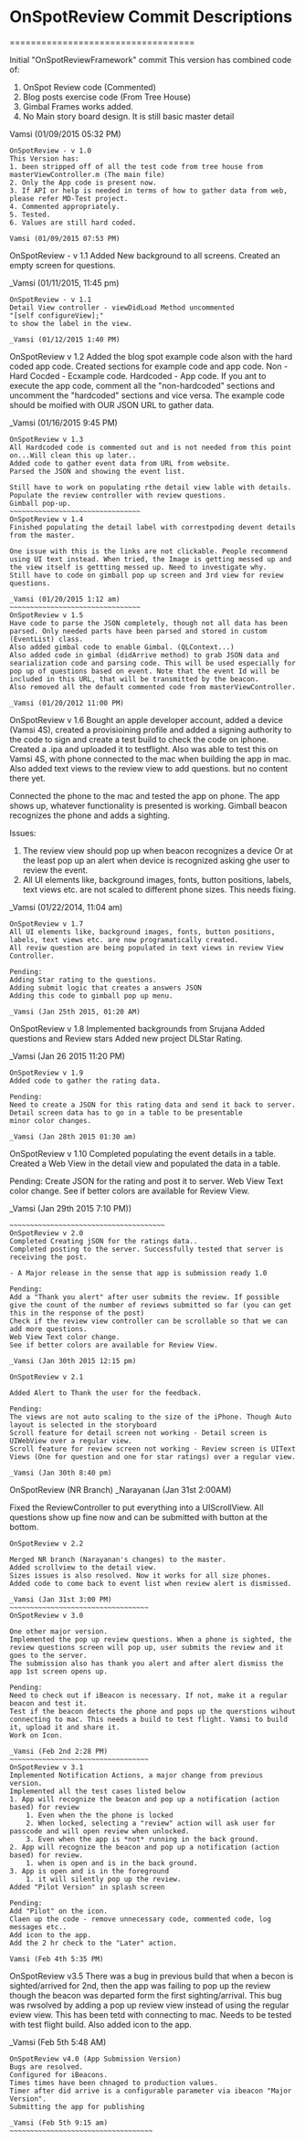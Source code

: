# OnSpotReview Commit Descriptions
===================================

Initial "OnSpotReviewFramework" commit
This version has combined code of:
1. OnSpot Review code (Commented)
2. Blog posts exercise code (From Tree House)
3. Gimbal Frames works added.
4. No Main story board design. It is still basic master detail

Vamsi (01/09/2015 05:32 PM)
~~~~~~~~~~~~~~~~~~~~~~~~~~~~~~~~
OnSpotReview - v 1.0
This Version has:
1. been stripped off of all the test code from tree house from masterViewController.m (The main file)
2. Only the App code is present now.
3. If API or help is needed in terms of how to gather data from web, please refer MD-Test project.
4. Commented appropriately.
5. Tested.
6. Values are still hard coded.

Vamsi (01/09/2015 07:53 PM)
~~~~~~~~~~~~~~~~~~~~~~~~~~~~~~~~~
OnSpotReview - v 1.1
Added New background to all screens.
Created an empty screen for questions.

_Vamsi (01/11/2015, 11:45 pm)
~~~~~~~~~~~~~~~~~~~~~~~~~~~~~~~~~
OnSpotReview - v 1.1
Detail View controller - viewDidLoad Method uncommented
"[self configureView];"
to show the label in the view.

_Vamsi (01/12/2015 1:40 PM)
~~~~~~~~~~~~~~~~~~~~~~~~~~~~~~~~~
OnSpotReview v 1.2
Added the blog spot example code alson with the hard coded app code.
Created sections for example code and app code.
Non - Hard Cocded - Ecxample code.
Hardcoded - App code.
If you ant to execute the app code, comment all the "non-hardcoded" sections
and uncomment the "hardcoded" sections and vice versa.
The example code should be moified with OUR JSON URL to gather data.

_Vamsi (01/16/2015 9:45 PM)
~~~~~~~~~~~~~~~~~~~~~~~~~~~~~~~~~
OnSpotReview v 1.3
All Hardcoded code is commented out and is not needed from this point on...Will clean this up later..
Added code to gather event data from URL from website.
Parsed the JSON and showing the event list.

Still have to work on populating rthe detail view lable with details.
Populate the review controller with review questions.
Gimball pop-up.
~~~~~~~~~~~~~~~~~~~~~~~~~~~~~~~~
OnSpotReview v 1.4
Finished populating the detail label with correstpoding devent details from the master.

One issue with this is the links are not clickable. People recommend using UI text instead. When tried, the Image is getting messed up and the view itself is gettting messed up. Need to investigate why.
Still have to code on gimball pop up screen and 3rd view for review questions.

_Vamsi (01/20/2015 1:12 am)
~~~~~~~~~~~~~~~~~~~~~~~~~~~~~~~~
OnSpotReview v 1.5
Have code to parse the JSON completely, though not all data has been parsed. Only needed parts have been parsed and stored in custom (EventList) class.
Also added gimbal code to enable Gimbal. (QLContext...)
Also added code in gimbal (didArrive method) to grab JSON data and searialization code and parsing code. This will be used especially for pop up of questions based on event. Note that the event Id will be included in this URL, that will be transmitted by the beacon.
Also removed all the default commented code from masterViewController.

_Vamsi (01/20/2012 11:00 PM)
~~~~~~~~~~~~~~~~~~~~~~~~~~~~~~~~~
OnSpotReview v 1.6
Bought an apple developer account, added a device (Vamsi 4S), created a provisioining profile and added a signing authority to the code to sign and create a test build to check the code on iphone.
Created a .ipa and uploaded it to testflight.
Also was able to test this on Vamsi 4S, with phone connected to the mac when building the app in mac.
Also added text views to the review view to add questions. but no content there yet.

Connected the phone to the mac and tested the app on phone.
The app shows up, whatever functionality is presented is working. Gimball beacon recognizes the phone and adds a sighting.

Issues: 
1. The review view should pop up when beacon recognizes a device Or at the least pop up an alert when device is recognized asking ghe user to review the event.
2. All UI elements like, background images, fonts, button positions, labels, text views etc. are not scaled to different phone sizes. This needs fixing.

_Vamsi (01/22/2014, 11:04 am)
~~~~~~~~~~~~~~~~~~~~~~~~~~~~~~~~~~~~~~
OnSpotReview v 1.7
All UI elements like, background images, fonts, button positions, labels, text views etc. are now programatically created.
All reviw question are being populated in text views in review View Controller.

Pending:
Adding Star rating to the questions.
Adding submit logic that creates a answers JSON
Adding this code to gimball pop up menu.

_Vamsi (Jan 25th 2015, 01:20 AM)
~~~~~~~~~~~~~~~~~~~~~~~~~~~~~~~~~~~~~~~
OnSpotReview v 1.8
Implemented backgrounds from Srujana
Added questions and Review stars
Added new project DLStar Rating.

_Vamsi (Jan 26 2015 11:20 PM)
~~~~~~~~~~~~~~~~~~~~~~~~~~~~~~~~~~~~~~
OnSpotReview v 1.9
Added code to gather the rating data.

Pending:
Need to create a JSON for this rating data and send it back to server.
Detail screen data has to go in a table to be presentable
minor color changes.

_Vamsi (Jan 28th 2015 01:30 am)
~~~~~~~~~~~~~~~~~~~~~~~~~~~~~~~~~~~~~~
OnSpotReview v 1.10
Completed populating the event details in a table.
Created a Web View in the detail view and populated the data in a table.

Pending:
Create JSON for the rating and post it to server.
Web View Text color change.
See if better colors are available for Review View.

_Vamsi (Jan 29th 2015 7:10 PM))
~~~~~~~~~~~~~~~~~~~~~~~~~~~~~~~~~~~~~~~
~~~~~~~~~~~~~~~~~~~~~~~~~~~~~~~~~~~~~~
OnSpotReview v 2.0
Completed Creating jSON for the ratings data..
Completed posting to the server. Successfully tested that server is receiving the post.

- A Major release in the sense that app is submission ready 1.0

Pending:
Add a "Thank you alert" after user submits the review. If possible give the count of the number of reviews submitted so far (you can get this in the response of the post)
Check if the review view controller can be scrollable so that we can add more questions.
Web View Text color change.
See if better colors are available for Review View.

_Vamsi (Jan 30th 2015 12:15 pm)
~~~~~~~~~~~~~~~~~~~~~~~~~~~~~~~~~~~~~~~
~~~~~~~~~~~~~~~~~~~~~~~~~~~~~~~~~~~~~~
OnSpotReview v 2.1

Added Alert to Thank the user for the feedback.

Pending:
The views are not auto scaling to the size of the iPhone. Though Auto layout is selected in the storyboard
Scroll feature for detail screen not working - Detail screen is UIWebView over a regular view.
Scroll feature for review screen not working - Review screen is UIText Views (One for question and one for star ratings) over a regular view.

_Vamsi (Jan 30th 8:40 pm)
~~~~~~~~~~~~~~~~~~~~~~~~~~~~~~~~~~~~~~
OnSpotReview  (NR Branch)
_Narayanan (Jan 31st 2:00AM)

Fixed the ReviewController to put everything into a UIScrollView. All questions show up fine now and can be 
submitted with button at the bottom.
~~~~~~~~~~~~~~~~~~~~~~~~~~~~~~~~~~~~
OnSpotReview v 2.2

Merged NR branch (Narayanan's changes) to the master.
Added scrollview to the detail view.
Sizes issues is also resolved. Now it works for all size phones.
Added code to come back to event list when review alert is dismissed.

_Vamsi (Jan 31st 3:00 PM)
~~~~~~~~~~~~~~~~~~~~~~~~~~~~~~~~~~
OnSpotReview v 3.0

One other major version.
Implemented the pop up review questions. When a phone is sighted, the review questions screen will pop up, user submits the review and it goes to the server.
The submission also has thank you alert and after alert dismiss the app 1st screen opens up.

Pending:
Need to check out if iBeacon is necessary. If not, make it a regular beacon and test it.
Test if the beacon detects the phone and pops up the querstions wihout connecting to mac. This needs a build to test flight. Vamsi to build it, upload it and share it.
Work on Icon.

_Vamsi (Feb 2nd 2:28 PM)
~~~~~~~~~~~~~~~~~~~~~~~~~~~~~~~~~~
OnSpotReview v 3.1
Implemented Notification Actions, a major change from previous version.
Implemented all the test cases listed below
1. App will recognize the beacon and pop up a notification (action based) for review
    1. Even when the the phone is locked
    2. When locked, selecting a "review" action will ask user for passcode and will open review when unlocked.
    3. Even when the app is *not* running in the back ground.
2. App will recognize the beacon and pop up a notification (action based) for review.
    1. when is open and is in the back ground.
3. App is open and is in the foreground
    1. it will silently pop up the review.
Added "Pilot Version" in splash screen

Pending:
Add "Pilot" on the icon.
Claen up the code - remove unnecessary code, commented code, log messages etc..
Add icon to the app.
Add the 2 hr check to the "Later" action.

Vamsi (Feb 4th 5:35 PM)
~~~~~~~~~~~~~~~~~~~~~~~~~~~~~~~~~~~~
OnSpotReview v3.5
There was a bug in previous build that when a becon is sighted/arrived for 2nd, then the app was failing to pop up the review though the beacon was departed form the first sighting/arrival. This bug was rwsolved by adding a pop up review view instead of using the regular eview view.
This has been tetd with connecting to mac. Needs to be tested with test flight build.
Also added icon to the app.

_Vamsi (Feb 5th 5:48 AM)
~~~~~~~~~~~~~~~~~~~~~~~~~~~~~~~~~~~~
OnSpotReview v4.0 (App Submission Version)
Bugs are resolved.
Configured for iBeacons.
Times times have been chnaged to production values.
Timer after did arrive is a configurable parameter via ibeacon "Major Version".
Submitting the app for publishing

_Vamsi (Feb 5th 9:15 am)
~~~~~~~~~~~~~~~~~~~~~~~~~~~~~~~~~~~
